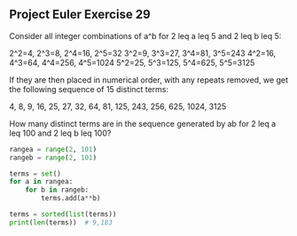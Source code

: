 ## Project Euler Exercise 29

Consider all integer combinations of a^b for 2 leq a leq 5 and 2 leq b leq 5:

2^2=4, 2^3=8, 2^4=16, 2^5=32
3^2=9, 3^3=27, 3^4=81, 3^5=243
4^2=16, 4^3=64, 4^4=256, 4^5=1024
5^2=25, 5^3=125, 5^4=625, 5^5=3125

If they are then placed in numerical order, with any repeats removed, we get the following sequence of 15 distinct terms:

4, 8, 9, 16, 25, 27, 32, 64, 81, 125, 243, 256, 625, 1024, 3125

How many distinct terms are in the sequence generated by ab for 2 leq a leq 100 and 2 leq b leq 100?

```python
rangea = range(2, 101)
rangeb = range(2, 101)

terms = set()
for a in rangea:
    for b in rangeb:
        terms.add(a**b)

terms = sorted(list(terms))
print(len(terms))  # 9,183
```

